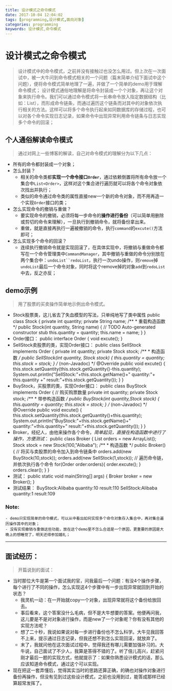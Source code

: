 ```yaml
---
title: 设计模式之命令模式
date: 2017-10-04 12:04:02
tags: [programming,设计模式,面向对象]
categories: programming
keywords: 设计模式,命令模式
---
```


# 设计模式之命令模式 #
> 设计模式中的命令模式，之前并没有接触过也没怎么用过。但上次在一次面试中，被一大牛问到命令模式相关的一个问题（篇末简单介绍下面试中这个问题），便将命令模式简单地理了一遍，并做了一个简单的demo用于理解命令模式；
> 设计模式通俗地理解是将命令封装成一个个对象，再让这个对象来执行命令。我们可以通过命令模式将一长串命令放入指定数据结构（比如：List），而形成命令链条，而通过遍历这个链条而对其中的对象依次执行相关的方法。这样可以将多个命令执行起来如同数据库的存储过程，也可以对各个命令实现日志记录，如果命令中出现异常利用命令链条与日志实现多个命令的回滚；

<!--more-->

## 个人通俗解读命令模式 ##

> 通过对网上一些博客的解读，自己对命令模式的理解分为以下几点：

- 所有的命令都封装成一个对象；
- 怎么封装？
	- 相关的命令类都**实现一个命令接口`Order`**，通过依赖倒置将所有命令放一个集合中`List<Order>`，这样对这个集合进行遍历就可以将各个命令对象依次找出并执行；
	- 类似的命令通过命令类的属性直接new一个新的命令对象，而不用再造一个实现`Order`接口的类；
- 怎么实现命令的撤销与重做？
	- 要实现命令的撤销，必须将每一步命令的**操作进行备份**（可以简单用删除或剪切的命令来理解），一旦执行到撤销命令，就将备份拿出来。
	- 重做，就是直接再执行一遍被撤销的命令，执行`command`的`excute()`方法即可；
- 怎么实现多个命令的回滚？
	- 连续执行撤销命令就是实现回滚了，在具体实现中，将撤销与重做命令都写在一个命令管理类中`CommandManager`，其中撤销与重做的命令分别放在两个集合中：`undoList``redoList`，执行一次undo操作，则`remove`掉`undoList`最后一个命令对象，同时将这个remove掉的对象`add`到`redoList`中去，反之亦反；

## demo示例 ##
> 用了股票的买卖操作简单地示例出命令模式。

- Stock股票类，这儿省去了失血模型的写法，只单纯地写了类中属性
		public class Stock {
			private int quantity;
			private String name;
			/**
			 * 重载构造函数
			 */
			public Stock(int quantity, String name) {
				// TODO Auto-generated constructor stub
				this.quantity = quantity;
				this.name = name;
			}
		}
- Order接口：
		public interface Order {
			void excute();
		}
- SellStock卖股票的类，实现Order接口：
		public class SellStock implements Order {
			private int quantity;
			private Stock stock;
			/**
			 * 构造函数
			 */
			public SellStock(int quantity, Stock stock) {
				this.quantity = quantity;
				this.stock = stock;
			}
			/* (non-Javadoc)
			 */
			@Override
			public void excute() {
				this.stock.setQuantity(this.stock.getQuantity()-this.quantity);
				System.out.println("SellStock:"+this.stock.getName()+"  quantity:"+ this.quantity +"  result:"+this.stock.getQuantity());
			}
		}
- BuyStock，买股票的类，实现Order接口：
		public class BuyStock implements Order {
		//	购买购票数量
			private int quantity;
			private Stock stock;
			/**
			 * 带参构造函数
			 */
			public BuyStock(int quantity,Stock stock) {
				this.quantity = quantity;
				this.stock = stock;
			}
			/* (non-Javadoc)
			 */
			@Override
			public void excute() {
				this.stock.setQuantity(this.stock.getQuantity()+this.quantity);
				System.out.println("BuyStock:"+this.stock.getName()+"  quantity:"+this.quantity+"  result:"+this.stock.getQuantity());
			}
		}
- Broker，经纪人，由他来操作各个命令，*简单起见，直接在构造函数中进行了操作，方便测试*：
		public class Broker {
			List<Order> orders = new ArrayList<Order>();
			Stock stock = new Stock(100,"Alibaba");
			/**
			 * 构造函数
			 */
			public Broker() {
		//		将买与卖股票的命令加入到命令链条中
				orders.add(new BuyStock(10,stock));
				orders.add(new SellStock(1,stock));
		//		遍历命令链，并依次执行各个命令
				for(Order order:orders){
					order.excute();
				}
				orders.clear();
			}
		}
- 测试：
		public static void main(String[] args) {
			Broker broker = new Broker();
		}
- 测试结果：
		BuyStock:Alibaba  quantity:10  result:110
		SellStock:Alibaba  quantity:1  result:109
### Note: ###
	- demo只实现简单的命令模式，可以从中看出如何实现多个命令对象存入集合中，再对集合遍历操作其中的对象；
	- 没有实现撤销与重做这些功能，放在这个demo里不怎么合适是一个原因，更重要的原因是大晚上的想睡觉了，明天还得参加婚礼；


----------
## 面试经历： ##
> 开篇说到的面试：
> 

- 当时那位大牛是第一个面试我的官，问我最后一个问题：有没4个操作步骤，每个进行了不同的操作，怎么实现这4个步骤中有一步出现异常就回到开始的状态？
	- 我灵机一动：在一开始就copy一个对象，出现异常就将这个备份给放回去。
	- 事后看来，这个答案没什么毛病，但不是大牛想要的答案。他便再问我，这儿要是不是对对象进行操作，而是new了一个对象呢？你有没有其他的实现方法呢？
	- 想了二十秒，我说如果说对每一步进行备份也不怎么科学。大牛见我回答不上来，提示通过日志记录，但我还想不到怎么实现回滚，就放弃了。 
	- 末了，我就问他在这次面试过程中，觉得我还有哪儿需要加强补习的。大牛说，自己面试了不少人，我算是答得不错的了。听了倍儿高兴，赶紧问刚才最后一题的实现方式，他就提示了：如果你熟悉设计模式的话，那么应该知道命令模式，通过这个可以实现。
- 现在把这一套弄懂后，觉得其实当时的思路还算正确，的确也对操作对象进行备份再操作，但没有见到过这些设计模式，之前也没用到过，能答成那样已经算超常发挥了。
